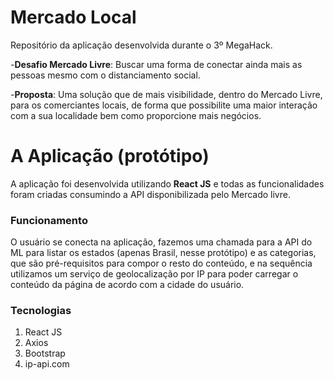 # Mercado Local

Repositório da aplicação desenvolvida durante o 3º MegaHack.

-**Desafio Mercado Livre**: Buscar uma forma de conectar ainda mais as pessoas mesmo com o distanciamento social.

-**Proposta**: Uma solução que de mais visibilidade, dentro do Mercado Livre, para os comerciantes locais, de forma que possibilite uma maior interação com a sua localidade bem como proporcione mais negócios.

# A Aplicação (protótipo)

A aplicação foi desenvolvida utilizando  **React JS** e  todas as funcionalidades foram criadas consumindo a API disponibilizada pelo Mercado livre. 

### Funcionamento
O usuário se conecta na aplicação, fazemos uma chamada para a API do ML para listar os estados (apenas Brasil, nesse protótipo) e as categorias, que são pré-requisitos para compor o resto do conteúdo,  e na sequência utilizamos um serviço de geolocalização por IP para poder carregar o conteúdo da página de acordo com a cidade do usuário.

### Tecnologias

 1. React JS
 2. Axios
 3. Bootstrap
 4. ip-api.com